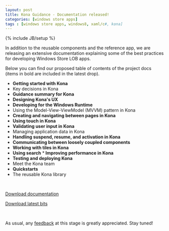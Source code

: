 ```yaml
---
layout: post
title: Kona Guidance - Documentation released!
categories: [windows store apps]
tags : [windows store apps, windows8, xaml/c#, kona]
---
```

{% include JB/setup %}

In addition to the reusable components and the reference app, we are releasing an extensive documentation explaining some of the best practices for developing Windows Store LOB apps.

Below you can find our proposed table of contents of the project docs (items in bold are included in the latest drop). 

* <strong>Getting started with Kona</strong>
* Key decisions in Kona
* <strong>Guidance summary for Kona</strong>
* <strong>Designing Kona's UX</strong>
* <strong>Developing for the Windows Runtime</strong>
* Using the Model-View-ViewModel (MVVM) pattern in Kona
* <strong>Creating and navigating between pages in Kona</strong>
* <strong>Using touch in Kona</strong>
* <strong>Validating user input in Kona</strong>
* Managing application data in Kona
* <strong>Handling suspend, resume, and activation in Kona</strong>
* <strong>Communicating between loosely coupled components</strong>
* <strong>Working with tiles in Kona</strong>
* <strong>Using search</strong>
*<strong> Improving performance in Kona</strong>
* <strong>Testing and deploying Kona</strong>
* Meet the Kona team
* <strong>Quickstarts</strong>
* The reusable Kona library

<br />

[Download documentation]("http://konaguidance.codeplex.com/releases/view/103263")

[Download latest bits]("http://konaguidance.codeplex.com/releases/view/103143")

<br />

As usual, any [feedback]("http://konaguidance.codeplex.com/discussions") at this stage is greatly appreciated. Stay tuned!




